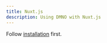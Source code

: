 ```yaml
---
title: Nuxt.js
description: Using DMNO with Nuxt.js
---
```


Follow [installation](/docs/reference/config-engine/installation) first. 




